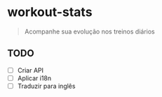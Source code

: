 # workout-stats

> Acompanhe sua evolução nos treinos diários

## TODO

- [ ] Criar API
- [ ] Aplicar i18n
- [ ] Traduzir para inglês
